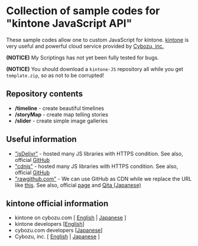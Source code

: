 # Collection of sample codes for "kintone JavaScript API"

These sample codes allow one to custom JavaScript for kintone. [kintone](https://kintone.cybozu.com/us/ "English page") is very useful and powerful cloud service provided by [Cybozu, inc.](https://kintone.cybozu.com/us/company.html "Cybozu, inc.")

**(NOTICE)** My Scriptings has not yet been fully tested for bugs.

**(NOTICE)** You should download a `kintone-JS` repository all while you get `template.zip`, so as not to be corrupted!

## Repository contents
* **/timeline** - create beautiful timelines
* **/storyMap** - create map telling stories
* **/slider** - create simple image galleries

## Useful information
* ["jsDelivr"](http://www.jsdelivr.com/ "jsDelivr") - hosted many JS libraries with HTTPS condition.  See also, official [GitHub](https://github.com/jsdelivr/jsdelivr)
* ["cdnjs"](http://cdnjs.com/ "cdnjs") - hosted many JS libraries with HTTPS condition. See also, official [GitHub](https://github.com/cdnjs/cdnjs)
* ["rawgithub.com"](http://rawgithub.com/ "rawgithub") - We can use GitHub as CDN while we replace the URL like [this](http://rawgithub.com/). See also, official [page](http://rawgithub.com/) and [Qita (Japanese)](http://qiita.com/futoase/items/39cb4b7d704b1e53e7f6)

## kintone official information

* kintone on cybozu.com [ [English](https://kintone.cybozu.com/us/ "English page") | [Japanese](https://kintone.cybozu.com/jp/ "Japanese page") ]
* kintone developers [[English](http://developers.kintone.com/ "English page")]
* cybozu.com developers [[Japanese](https://developers.cybozu.com/ja/ "Japanese page")]
* Cybozu, inc. [ [English](https://kintone.cybozu.com/us/company.html "English page") | [Japanese](http://cybozu.co.jp/ "Japanese page") ]